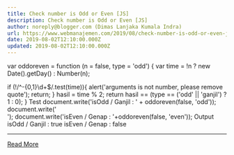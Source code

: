 ```yaml
---
title: Check number is Odd or Even [JS]
description: Check number is Odd or Even [JS]
author: noreply@blogger.com (Dimas Lanjaka Kumala Indra)
url: https://www.webmanajemen.com/2019/08/check-number-is-odd-or-even-js.html
date: 2019-08-02T12:10:00.000Z
updated: 2019-08-02T12:10:00.000Z
---
```


var oddoreven = function (n = false, type = 'odd') {
  var time = !n ? new Date().getDay() : Number(n);
  
  if (!/^-{0,1}\d+$/.test(time)){
    alert('arguments is not number, please remove quote');
    return;
  }
  hasil = time % 2;
  return hasil == (type == ('odd' || 'ganjil') ? 1 : 0);
}
Test
document.write('isOdd / Ganjil : ' + oddoreven(false, 'odd'));
document.write('<br/>');
document.write('isEven / Genap : '+oddoreven(false, 'even'));
Output
isOdd / Ganjil : true
isEven / Genap : false<hr/> <a href="https://www.webmanajemen.com/2019/08/check-number-is-odd-or-even-js.html" rel="follow" class="button" id="read-more">Read More</a>